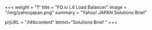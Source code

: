 +++
weight = "1"
title = "FD.io L4 Load Balancer"
image = "/img/yahoojapan.png"
summary = "Yahoo! JAPAN Solutions Brief"

prjURL = "/l4lbcontent"
btntxt="Solutions Brief "
+++
